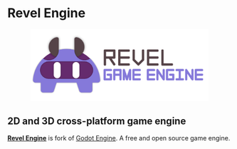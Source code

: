 # Revel Engine

<p align="center">
  <img src="logo_outlined.svg" width="400" alt="Revel Engine logo">
</p>

## 2D and 3D cross-platform game engine

**[Revel Engine]()** is fork of [Godot Engine](https://godotengine.org).
A free and open source game engine.
